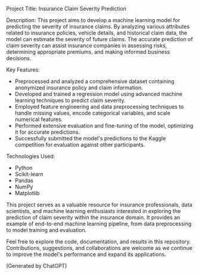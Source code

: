 Project Title: Insurance Claim Severity Prediction

Description:
This project aims to develop a machine learning model for predicting the severity of insurance claims. By analyzing various attributes related to insurance policies, vehicle details, and historical claim data, the model can estimate the severity of future claims. The accurate prediction of claim severity can assist insurance companies in assessing risks, determining appropriate premiums, and making informed business decisions.

Key Features:
- Preprocessed and analyzed a comprehensive dataset containing anonymized insurance policy and claim information.
- Developed and trained a regression model using advanced machine learning techniques to predict claim severity.
- Employed feature engineering and data preprocessing techniques to handle missing values, encode categorical variables, and scale numerical features.
- Performed extensive evaluation and fine-tuning of the model, optimizing it for accurate predictions.
- Successfully submitted the model's predictions to the Kaggle competition for evaluation against other participants.

Technologies Used:
- Python
- Scikit-learn
- Pandas
- NumPy
- Matplotlib

This project serves as a valuable resource for insurance professionals, data scientists, and machine learning enthusiasts interested in exploring the prediction of claim severity within the insurance domain. It provides an example of end-to-end machine learning pipeline, from data preprocessing to model training and evaluation.

Feel free to explore the code, documentation, and results in this repository. Contributions, suggestions, and collaborations are welcome as we continue to improve the model's performance and expand its applications.

(Generated by ChatGPT)
